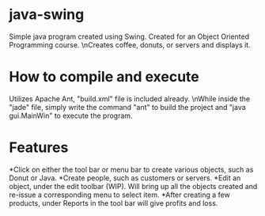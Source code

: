 # java-swing
Simple java program created using Swing. Created for an Object Oriented Programming course. 
\nCreates coffee, donuts, or servers and displays it.

# How to compile and execute
Utilizes Apache Ant, "build.xml" file is included already.
\nWhile inside the "jade" file, simply write the command "ant" to build the project and "java gui.MainWin" to execute the program.


# Features
*Click on either the tool bar or menu bar to create various objects, such as Donut or Java. 
*Create people, such as customers or servers. 
*Edit an object, under the edit toolbar (WIP). Will bring up all the objects created and re-issue a corresponding menu to select item.
*After creating a few products, under Reports in the tool bar will give profits and loss.
